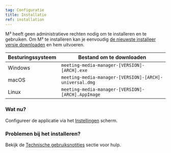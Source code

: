 ```yaml
---
tag: Configuratie
title: Installatie
ref: installation
---
```


M³ heeft geen administratieve rechten nodig om te installeren en te gebruiken. Om M³ te installeren kan je eenvoudig [de nieuwste installeer versie downloaden]({{site.github}}/releases/latest) en hem uitvoeren.

| Besturingssysteem | Bestand om te downloaden |
| ---------------- | ---------------- |
| Windows | `meeting-media-manager-[VERSION]-[ARCH].exe` |
| macOS | `meeting-media-manager-[VERSION]-[ARCH]-universal.dmg` |
| Linux | `meeting-media-manager-[VERSION]-[ARCH].AppImage` |

### Wat nu?

Configureer de applicatie via het [Instellingen]({{page.lang}}/#configuration) scherm.

### Problemen bij het installeren?

Bekijk de [Technische gebruiksnotities]({{page.lang}}/#usage-notes) sectie voor hulp.
